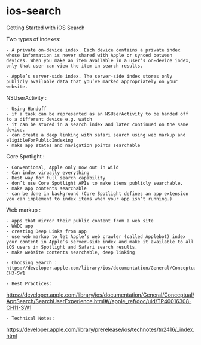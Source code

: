 # ios-search
Getting Started with iOS Search

Two types of indexes:

	- A private on-device index. Each device contains a private index whose information is never shared with Apple or synced between devices. When you make an item available in a user’s on-device index, only that user can view the item in search results.

	- Apple’s server-side index. The server-side index stores only publicly available data that you’ve marked appropriately on your website.

NSUserActivity : 

	- Using Handoff
	- if a task can be represented as an NSUserActivity to be handed off to a different device e.g. watch
	- it can be stored in a search index and later continued on the same device.
	- can create a deep linking with safari search using web markup and eligibleForPublicIndexing
	- make app states and navigation points searchable

Core Spotlight :

	- Conventional, Apple only now out in wild
	- Can index virually everything
	- Best way for full search capability
	- don’t use Core Spotlight APIs to make items publicly searchable.
	- make app contents searchable
	- can be done in background (Core Spotlight defines an app extension you can implement to index items when your app isn’t running.)
	
Web markup : 

	- apps that mirror their public content from a web site
	- WWDC app
	- creating Deep Links from app
	- use web markup to let Apple’s web crawler (called Applebot) index your content in Apple’s server-side index and make it available to all iOS users in Spotlight and Safari search results.
	- make website contents searchable, deep linking
	
	- Choosing Search : https://developer.apple.com/library/ios/documentation/General/Conceptual/AppSearch/Choosing.html#//apple_ref/doc/uid/TP40016308-CH3-SW1

	- Best Practices: 
https://developer.apple.com/library/ios/documentation/General/Conceptual/AppSearch/SearchUserExperience.html#//apple_ref/doc/uid/TP40016308-CH11-SW1

	- Technical Notes:
https://developer.apple.com/library/prerelease/ios/technotes/tn2416/_index.html
